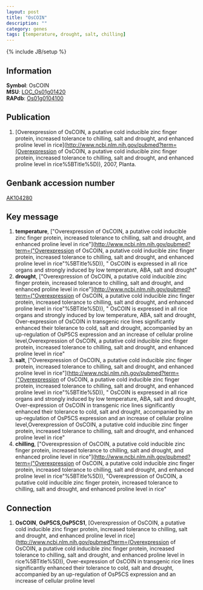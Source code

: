 ```yaml
---
layout: post
title: "OsCOIN"
description: ""
category: genes
tags: [temperature, drought, salt, chilling]
---
```

{% include JB/setup %}

## Information
__Symbol__: OsCOIN  
__MSU__: [LOC_Os01g01420](http://rice.plantbiology.msu.edu/cgi-bin/ORF_infopage.cgi?orf=LOC_Os01g01420)  
__RAPdb__: [Os01g0104100](http://rapdb.dna.affrc.go.jp/viewer/gbrowse_details/irgsp1?name=Os01g0104100)  

## Publication
1. [Overexpression of OsCOIN, a putative cold inducible zinc finger protein, increased tolerance to chilling, salt and drought, and enhanced proline level in rice](http://www.ncbi.nlm.nih.gov/pubmed?term=(Overexpression of OsCOIN, a putative cold inducible zinc finger protein, increased tolerance to chilling, salt and drought, and enhanced proline level in rice%5BTitle%5D)), 2007, Planta.

## Genbank accession number
[AK104280](http://www.ncbi.nlm.nih.gov/nuccore/AK104280)

## Key message
1. __temperature__, ["Overexpression of OsCOIN, a putative cold inducible zinc finger protein, increased tolerance to chilling, salt and drought, and enhanced proline level in rice"](http://www.ncbi.nlm.nih.gov/pubmed?term=("Overexpression of OsCOIN, a putative cold inducible zinc finger protein, increased tolerance to chilling, salt and drought, and enhanced proline level in rice"%5BTitle%5D)), " OsCOIN is expressed in all rice organs and strongly induced by low temperature, ABA, salt and drought"
2. __drought__, ["Overexpression of OsCOIN, a putative cold inducible zinc finger protein, increased tolerance to chilling, salt and drought, and enhanced proline level in rice"](http://www.ncbi.nlm.nih.gov/pubmed?term=("Overexpression of OsCOIN, a putative cold inducible zinc finger protein, increased tolerance to chilling, salt and drought, and enhanced proline level in rice"%5BTitle%5D)), " OsCOIN is expressed in all rice organs and strongly induced by low temperature, ABA, salt and drought, Over-expression of OsCOIN in transgenic rice lines significantly enhanced their tolerance to cold, salt and drought, accompanied by an up-regulation of OsP5CS expression and an increase of cellular proline level,Overexpression of OsCOIN, a putative cold inducible zinc finger protein, increased tolerance to chilling, salt and drought, and enhanced proline level in rice"
3. __salt__, ["Overexpression of OsCOIN, a putative cold inducible zinc finger protein, increased tolerance to chilling, salt and drought, and enhanced proline level in rice"](http://www.ncbi.nlm.nih.gov/pubmed?term=("Overexpression of OsCOIN, a putative cold inducible zinc finger protein, increased tolerance to chilling, salt and drought, and enhanced proline level in rice"%5BTitle%5D)), " OsCOIN is expressed in all rice organs and strongly induced by low temperature, ABA, salt and drought, Over-expression of OsCOIN in transgenic rice lines significantly enhanced their tolerance to cold, salt and drought, accompanied by an up-regulation of OsP5CS expression and an increase of cellular proline level,Overexpression of OsCOIN, a putative cold inducible zinc finger protein, increased tolerance to chilling, salt and drought, and enhanced proline level in rice"
4. __chilling__, ["Overexpression of OsCOIN, a putative cold inducible zinc finger protein, increased tolerance to chilling, salt and drought, and enhanced proline level in rice"](http://www.ncbi.nlm.nih.gov/pubmed?term=("Overexpression of OsCOIN, a putative cold inducible zinc finger protein, increased tolerance to chilling, salt and drought, and enhanced proline level in rice"%5BTitle%5D)), "Overexpression of OsCOIN, a putative cold inducible zinc finger protein, increased tolerance to chilling, salt and drought, and enhanced proline level in rice"

## Connection
1. __OsCOIN__, __OsP5CS,OsP5CS1__, [Overexpression of OsCOIN, a putative cold inducible zinc finger protein, increased tolerance to chilling, salt and drought, and enhanced proline level in rice](http://www.ncbi.nlm.nih.gov/pubmed?term=(Overexpression of OsCOIN, a putative cold inducible zinc finger protein, increased tolerance to chilling, salt and drought, and enhanced proline level in rice%5BTitle%5D)),  Over-expression of OsCOIN in transgenic rice lines significantly enhanced their tolerance to cold, salt and drought, accompanied by an up-regulation of OsP5CS expression and an increase of cellular proline level


